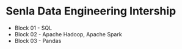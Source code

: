 # Senla Data Engineering Intership

- Block 01 - SQL
- Block 02 - Apache Hadoop, Apache Spark
- Block 03 - Pandas
